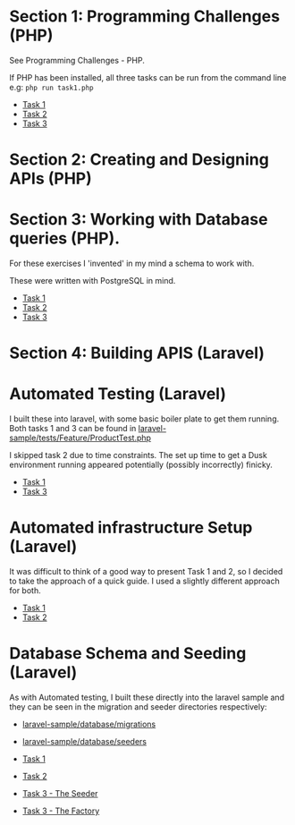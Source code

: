 # Section 1: Programming Challenges (PHP)

See Programming Challenges - PHP. 

If PHP has been installed, all three tasks can be run from the command line e.g: `php run task1.php`

- [Task 1](Programming_Challenges_PHP/task1.php)
- [Task 2](Programming_Challenges_PHP/task2.php)
- [Task 3](Programming_Challenges_PHP/task3.php)

# Section 2: Creating and Designing APIs (PHP)


# Section 3: Working with Database queries (PHP).

For these exercises I 'invented' in my mind a schema to work with. 

These were written with PostgreSQL in mind.

- [Task 1](Working_With_Database_Queries_PHP/task1.sql)
- [Task 2](Working_With_Database_Queries_PHP/task2.sql)
- [Task 3](Working_With_Database_Queries_PHP/task3.sql)


# Section 4: Building APIS (Laravel)



# Automated Testing (Laravel)

I built these into laravel, with some basic boiler plate to get them running. Both tasks 1 and 3 can be found in [laravel-sample/tests/Feature/ProductTest.php](laravel-sample/tests/Feature/ProductTest.php)

I skipped task 2 due to time constraints. The set up time to get a Dusk environment running appeared potentially (possibly incorrectly) finicky. 

- [Task 1](Automated_Testing_Laravel/task1.php)
- [Task 3](Automated_Testing_Laravel/task3.php)


# Automated infrastructure Setup (Laravel)

It was difficult to think of a good way to present Task 1 and 2, so I decided to take the approach of a quick guide. I used a slightly different approach for both.

- [Task 1](Automating_Infrastructure_Setup_Laravel/task1.md)
- [Task 2](Automating_Infrastructure_Setup_Laravel/task2.md)


# Database Schema and Seeding (Laravel)

As with Automated testing, I built these directly into the laravel sample and they can be seen in the migration and seeder directories respectively:

- [laravel-sample/database/migrations](laravel-sample/database/migrations)
- [laravel-sample/database/seeders](laravel-sample/database/seeders)

- [Task 1](Database_Schema_and_Seeding_Laravel/task1.php)
- [Task 2](Database_Schema_and_Seeding_Laravel/task2.php)
- [Task 3 - The Seeder](Database_Schema_and_Seeding_Laravel/task3-seeder.php)
- [Task 3 - The Factory](Database_Schema_and_Seeding_Laravel/task3-seeder.php)